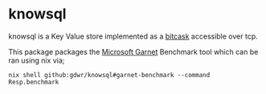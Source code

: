 # knowsql 

knowsql is a Key Value store implemented as a [bitcask](https://riak.com/assets/bitcask-intro.pdf) accessible over tcp.

This package packages the [Microsoft Garnet](https://github.com/microsoft/garnet/) Benchmark tool which can be ran using nix via;
```console
nix shell github:gdwr/knowsql#garnet-benchmark --command Resp.benchmark
```
